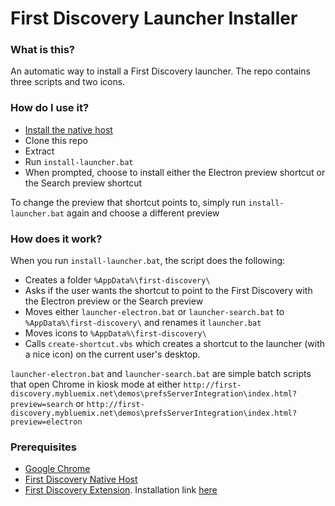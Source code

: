 # First Discovery Launcher Installer


### What is this?
An automatic way to install a First Discovery launcher. The repo contains three scripts and two icons.

### How do I use it?
- [Install the native host](https://github.com/pga03/first-discovery-native-host)
- Clone this repo
- Extract
- Run `install-launcher.bat`
- When prompted, choose to install either the Electron preview shortcut or the Search preview shortcut

To change the preview that shortcut points to, simply run `install-launcher.bat` again and choose a different preview

### How does it work?
When you run `install-launcher.bat`, the script does the following:

- Creates a folder `%AppData%\first-discovery\`
- Asks if the user wants the shortcut to point to the First Discovery with the Electron preview or the Search preview
- Moves either `launcher-electron.bat` or `launcher-search.bat` to `%AppData%\first-discovery\` and renames it `launcher.bat`
- Moves icons to `%AppData%\first-discovery\`
- Calls `create-shortcut.vbs` which creates a shortcut to the launcher (with a nice icon) on the current user's desktop.

`launcher-electron.bat` and `launcher-search.bat` are simple batch scripts that open Chrome in kiosk mode at either `http://first-discovery.mybluemix.net\demos\prefsServerIntegration\index.html?preview=search` or `http://first-discovery.mybluemix.net\demos\prefsServerIntegration\index.html?preview=electron`


### Prerequisites
- [Google Chrome](https://www.google.com/chrome/browser/desktop/)
- [First Discovery Native Host](https://github.com/pga03/first-discovery-native-host)
- [First Discovery Extension](https://github.com/pga03/extension-chrome-windows). Installation link [here](https://chrome.google.com/webstore/detail/comibmfirstdiscovery/nkojgcmaioingjndknblmghefcfijobm)
